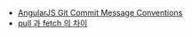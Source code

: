 - [AngularJS Git Commit Message Conventions](https://gist.github.com/stephenparish/9941e89d80e2bc58a153)  
- [pull 과 fetch 의 차이](https://backlog.com/git-tutorial/kr/stepup/stepup3_2.html)
